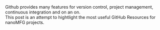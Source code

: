 ---
---

Github provides many features for version control, project management, continuous integration and on an on.  
This post is an attempt to hightlight the most useful GitHub Resources for nanoMFG projects.



